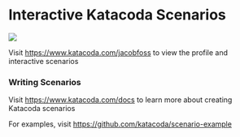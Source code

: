 # Interactive Katacoda Scenarios

[![](http://shields.katacoda.com/katacoda/jacobfoss/count.svg)](https://www.katacoda.com/jacobfoss "Get your profile on Katacoda.com")

Visit https://www.katacoda.com/jacobfoss to view the profile and interactive scenarios

### Writing Scenarios
Visit https://www.katacoda.com/docs to learn more about creating Katacoda scenarios

For examples, visit https://github.com/katacoda/scenario-example
